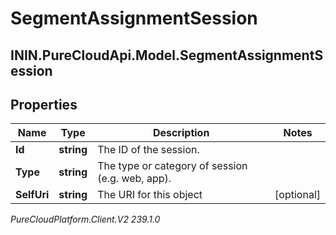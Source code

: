 # SegmentAssignmentSession

## ININ.PureCloudApi.Model.SegmentAssignmentSession

## Properties

|Name | Type | Description | Notes|
|------------ | ------------- | ------------- | -------------|
| **Id** | **string** | The ID of the session. | |
| **Type** | **string** | The type or category of session (e.g. web, app). | |
| **SelfUri** | **string** | The URI for this object | [optional] |



_PureCloudPlatform.Client.V2 239.1.0_
